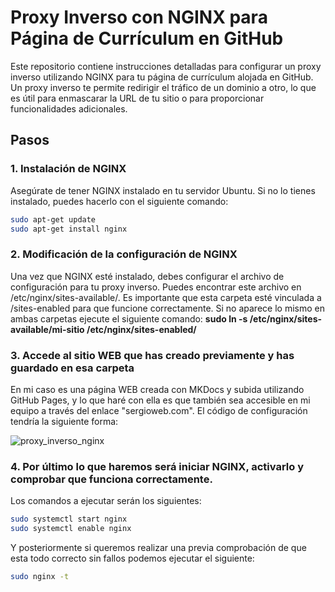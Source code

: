 # Proxy Inverso con NGINX para Página de Currículum en GitHub

Este repositorio contiene instrucciones detalladas para configurar un proxy inverso utilizando NGINX para tu página de currículum alojada en GitHub. Un proxy inverso te permite redirigir el tráfico de un dominio a otro, lo que es útil para enmascarar la URL de tu sitio o para proporcionar funcionalidades adicionales.

## Pasos

### 1. Instalación de NGINX

Asegúrate de tener NGINX instalado en tu servidor Ubuntu. Si no lo tienes instalado, puedes hacerlo con el siguiente comando:

```bash
sudo apt-get update
sudo apt-get install nginx
```
### 2. Modificación de la configuración de NGINX

Una vez que NGINX esté instalado, debes configurar el archivo de configuración para tu proxy inverso. Puedes encontrar este archivo en /etc/nginx/sites-available/. Es importante que esta carpeta esté vinculada a /sites-enabled para que funcione correctamente. Si no aparece lo mismo en ambas carpetas ejecute el siguiente comando: **sudo ln -s /etc/nginx/sites-available/mi-sitio /etc/nginx/sites-enabled/**

### 3. Accede al sitio WEB que has creado previamente y has guardado en esa carpeta

En mi caso es una página WEB creada con MKDocs y subida utilizando GitHub Pages, y lo que haré con ella es que también sea accesible en mi equipo a través del enlace "sergioweb.com". El código de configuración tendría la siguiente forma:

![proxy_inverso_nginx](imagenes/imagen1.png)

### 4. Por último lo que haremos será iniciar NGINX, activarlo y comprobar que funciona correctamente.

Los comandos a ejecutar serán los siguientes:
```bash
sudo systemctl start nginx
sudo systemctl enable nginx
```
Y posteriormente si queremos realizar una previa comprobación de que esta todo correcto sin fallos podemos ejecutar el siguiente:
```bash
sudo nginx -t
```




